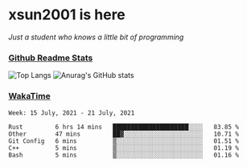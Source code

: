 # xsun2001 is here

*Just a student who knows a little bit of programming*

### [Github Readme Stats](https://github.com/anuraghazra/github-readme-stats)

![Top Langs](https://github-readme-stats.vercel.app/api/top-langs/?username=xsun2001&layout=compact&theme=radical) ![Anurag's GitHub stats](https://github-readme-stats.vercel.app/api?username=xsun2001&show_icons=true&theme=radical)

### [WakaTime](https://wakatime.com)

<!--START_SECTION:waka-->
```text
Week: 15 July, 2021 - 21 July, 2021

Rust         6 hrs 14 mins   █████████████████████░░░░   83.85 % 
Other        47 mins         ██▓░░░░░░░░░░░░░░░░░░░░░░   10.71 % 
Git Config   6 mins          ▒░░░░░░░░░░░░░░░░░░░░░░░░   01.51 % 
C++          5 mins          ▒░░░░░░░░░░░░░░░░░░░░░░░░   01.19 % 
Bash         5 mins          ▒░░░░░░░░░░░░░░░░░░░░░░░░   01.16 % 
```
<!--END_SECTION:waka-->
